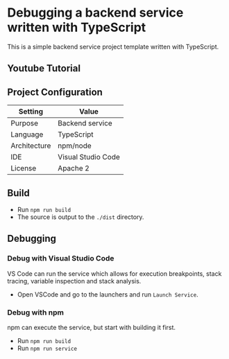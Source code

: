 # Debugging a backend service written with TypeScript
This is a simple backend service project template written with TypeScript. 

## Youtube Tutorial


## Project Configuration
| Setting | Value |
| --- | --- |
| Purpose | Backend service |
| Language | TypeScript |
| Architecture | npm/node |
| IDE | Visual Studio Code |
| License | Apache 2 |


## Build

* Run `npm run build`
* The source is output to the `./dist` directory.



## Debugging

### Debug with Visual Studio Code
VS Code can run the service which allows for execution breakpoints, stack tracing, variable inspection and stack analysis. 

* Open VSCode and go to the launchers and run `Launch Service`.

### Debug with npm
npm can execute the service, but start with building it first.

* Run `npm run build`
* Run `npm run service`
